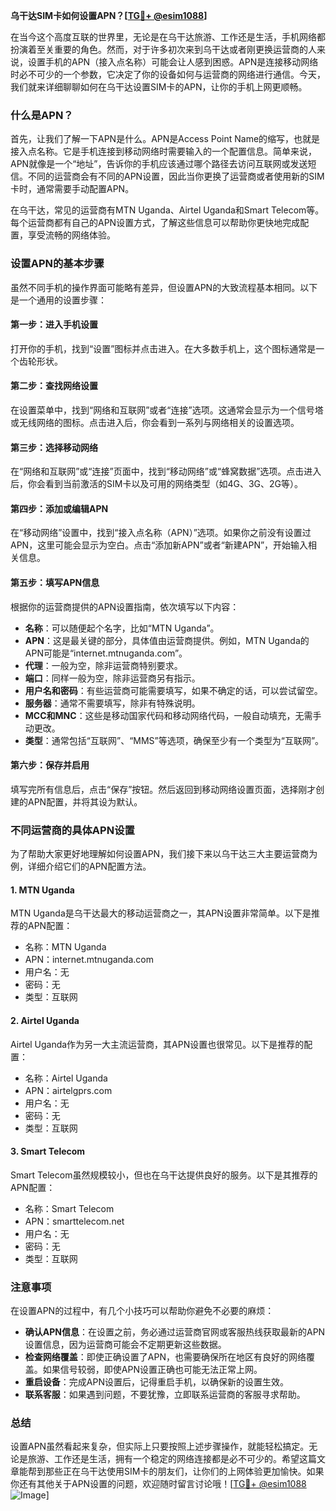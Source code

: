 **乌干达SIM卡如何设置APN？[[TG💪+ @esim1088](https://t.me/s/esim1088)]**

在当今这个高度互联的世界里，无论是在乌干达旅游、工作还是生活，手机网络都扮演着至关重要的角色。然而，对于许多初次来到乌干达或者刚更换运营商的人来说，设置手机的APN（接入点名称）可能会让人感到困惑。APN是连接移动网络时必不可少的一个参数，它决定了你的设备如何与运营商的网络进行通信。今天，我们就来详细聊聊如何在乌干达设置SIM卡的APN，让你的手机上网更顺畅。

### 什么是APN？

首先，让我们了解一下APN是什么。APN是Access Point Name的缩写，也就是接入点名称。它是手机连接到移动网络时需要输入的一个配置信息。简单来说，APN就像是一个“地址”，告诉你的手机应该通过哪个路径去访问互联网或发送短信。不同的运营商会有不同的APN设置，因此当你更换了运营商或者使用新的SIM卡时，通常需要手动配置APN。

在乌干达，常见的运营商有MTN Uganda、Airtel Uganda和Smart Telecom等。每个运营商都有自己的APN设置方式，了解这些信息可以帮助你更快地完成配置，享受流畅的网络体验。

### 设置APN的基本步骤

虽然不同手机的操作界面可能略有差异，但设置APN的大致流程基本相同。以下是一个通用的设置步骤：

#### 第一步：进入手机设置
打开你的手机，找到“设置”图标并点击进入。在大多数手机上，这个图标通常是一个齿轮形状。

#### 第二步：查找网络设置
在设置菜单中，找到“网络和互联网”或者“连接”选项。这通常会显示为一个信号塔或无线网络的图标。点击进入后，你会看到一系列与网络相关的设置选项。

#### 第三步：选择移动网络
在“网络和互联网”或“连接”页面中，找到“移动网络”或“蜂窝数据”选项。点击进入后，你会看到当前激活的SIM卡以及可用的网络类型（如4G、3G、2G等）。

#### 第四步：添加或编辑APN
在“移动网络”设置中，找到“接入点名称（APN）”选项。如果你之前没有设置过APN，这里可能会显示为空白。点击“添加新APN”或者“新建APN”，开始输入相关信息。

#### 第五步：填写APN信息
根据你的运营商提供的APN设置指南，依次填写以下内容：
- **名称**：可以随便起个名字，比如“MTN Uganda”。
- **APN**：这是最关键的部分，具体值由运营商提供。例如，MTN Uganda的APN可能是“internet.mtnuganda.com”。
- **代理**：一般为空，除非运营商特别要求。
- **端口**：同样一般为空，除非运营商另有指示。
- **用户名和密码**：有些运营商可能需要填写，如果不确定的话，可以尝试留空。
- **服务器**：通常不需要填写，除非有特殊说明。
- **MCC和MNC**：这些是移动国家代码和移动网络代码，一般自动填充，无需手动更改。
- **类型**：通常包括“互联网”、“MMS”等选项，确保至少有一个类型为“互联网”。

#### 第六步：保存并启用
填写完所有信息后，点击“保存”按钮。然后返回到移动网络设置页面，选择刚才创建的APN配置，并将其设为默认。

### 不同运营商的具体APN设置

为了帮助大家更好地理解如何设置APN，我们接下来以乌干达三大主要运营商为例，详细介绍它们的APN配置方法。

#### 1. MTN Uganda
MTN Uganda是乌干达最大的移动运营商之一，其APN设置非常简单。以下是推荐的APN配置：
- 名称：MTN Uganda
- APN：internet.mtnuganda.com
- 用户名：无
- 密码：无
- 类型：互联网

#### 2. Airtel Uganda
Airtel Uganda作为另一大主流运营商，其APN设置也很常见。以下是推荐的配置：
- 名称：Airtel Uganda
- APN：airtelgprs.com
- 用户名：无
- 密码：无
- 类型：互联网

#### 3. Smart Telecom
Smart Telecom虽然规模较小，但也在乌干达提供良好的服务。以下是其推荐的APN配置：
- 名称：Smart Telecom
- APN：smarttelecom.net
- 用户名：无
- 密码：无
- 类型：互联网

### 注意事项

在设置APN的过程中，有几个小技巧可以帮助你避免不必要的麻烦：
- **确认APN信息**：在设置之前，务必通过运营商官网或客服热线获取最新的APN设置信息，因为运营商可能会不定期更新这些数据。
- **检查网络覆盖**：即使正确设置了APN，也需要确保所在地区有良好的网络覆盖。如果信号较弱，即使APN设置正确也可能无法正常上网。
- **重启设备**：完成APN设置后，记得重启手机，以确保新的设置生效。
- **联系客服**：如果遇到问题，不要犹豫，立即联系运营商的客服寻求帮助。

### 总结

设置APN虽然看起来复杂，但实际上只要按照上述步骤操作，就能轻松搞定。无论是旅游、工作还是生活，拥有一个稳定的网络连接都是必不可少的。希望这篇文章能帮到那些正在乌干达使用SIM卡的朋友们，让你们的上网体验更加愉快。如果你还有其他关于APN设置的问题，欢迎随时留言讨论哦！[[TG💪+ @esim1088](https://t.me/s/esim1088) ![Image](https://i.postimg.cc/4NQfJmqS/Snipaste-2025-05-13-00-14-12.png)]